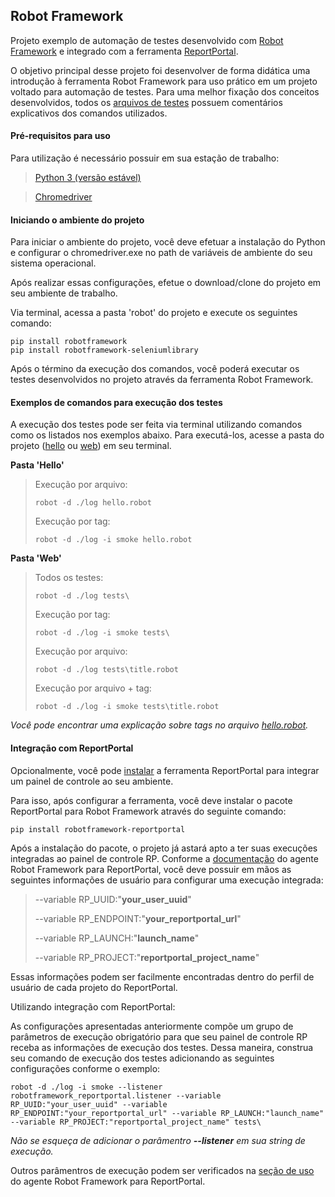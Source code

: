 ## Robot Framework
Projeto exemplo de automação de testes desenvolvido com [Robot Framework](https://robotframework.org/) e integrado com a ferramenta [ReportPortal](https://reportportal.io/).

O objetivo principal desse projeto foi desenvolver de forma didática uma introdução à ferramenta Robot Framework para uso prático em um projeto voltado para automação de testes. Para uma melhor fixação dos conceitos desenvolvidos, todos os [arquivos de testes](https://github.com/notfounnd/robot-framework/tree/master/robot) possuem comentários explicativos dos comandos utilizados.

#### Pré-requisitos para uso
Para utilização é necessário possuir em sua estação de trabalho:

> [Python 3 (versão estável)](https://www.python.org/downloads/)

> [Chromedriver](https://chromedriver.storage.googleapis.com/index.html)

#### Iniciando o ambiente do projeto
Para iniciar o ambiente do projeto, você deve efetuar a instalação do Python e configurar o chromedriver.exe no path de variáveis de ambiente do seu sistema operacional.

Após realizar essas configurações, efetue o download/clone do projeto em seu ambiente de trabalho.

Via terminal, acessa a pasta 'robot' do projeto e execute os seguintes comando:

```
pip install robotframework
pip install robotframework-seleniumlibrary
```

Após o término da execução dos comandos, você poderá executar os testes desenvolvidos no projeto através da ferramenta Robot Framework.

#### Exemplos de comandos para execução dos testes
A execução dos testes pode ser feita via terminal utilizando comandos como os listados nos exemplos abaixo. Para executá-los, acesse a pasta do projeto ([hello](https://github.com/notfounnd/robot-framework/tree/master/robot/hello) ou [web](https://github.com/notfounnd/robot-framework/tree/master/robot/web)) em seu terminal.

**Pasta 'Hello'**
> Execução por arquivo:
> ```
> robot -d ./log hello.robot
> ```
>
> Execução por tag:
> ```
> robot -d ./log -i smoke hello.robot
> ```

**Pasta 'Web'**
> Todos os testes:
> ```
> robot -d ./log tests\
> ```
>
> Execução por tag:
> ```
> robot -d ./log -i smoke tests\
> ```
> Execução por arquivo:
> ```
> robot -d ./log tests\title.robot
> ```
>
> Execução por arquivo + tag:
> ```
> robot -d ./log -i smoke tests\title.robot
> ```

_Você pode encontrar uma explicação sobre tags no arquivo [hello.robot](https://github.com/notfounnd/robot-framework/blob/master/robot/hello/hello.robot)._

#### Integração com ReportPortal
Opcionalmente, você pode [instalar](https://reportportal.io/installation) a ferramenta ReportPortal para integrar um painel de controle ao seu ambiente.

Para isso, após configurar a ferramenta, você deve instalar o pacote ReportPortal para Robot Framework através do seguinte comando:

```
pip install robotframework-reportportal
```

Após a instalação do pacote, o projeto já astará apto a ter suas execuções integradas ao painel de controle RP. Conforme a [documentação](https://github.com/reportportal/agent-Python-RobotFramework#reportportal-robotframework-agent) do agente Robot Framework para ReportPortal, você deve possuir em mãos as seguintes informações de usuário para configurar uma execução integrada:

> --variable RP_UUID:"**your_user_uuid**"
>
> --variable RP_ENDPOINT:"**your_reportportal_url**"
>
> --variable RP_LAUNCH:"**launch_name**"
>
> --variable RP_PROJECT:"**reportportal_project_name**"

Essas informações podem ser facilmente encontradas dentro do perfil de usuário de cada projeto do ReportPortal.

Utilizando integração com ReportPortal:

As configurações apresentadas anteriormente compõe um grupo de parâmetros de execução obrigatório para que seu painel de controle RP receba as informações de execução dos testes. Dessa maneira, construa seu comando de execução dos testes adicionando as seguintes configurações conforme o exemplo: 
```
robot -d ./log -i smoke --listener robotframework_reportportal.listener --variable RP_UUID:"your_user_uuid" --variable RP_ENDPOINT:"your_reportportal_url" --variable RP_LAUNCH:"launch_name" --variable RP_PROJECT:"reportportal_project_name" tests\
```
_Não se esqueça de adicionar o parâmentro **--listener** em sua string de execução._

Outros parâmentros de execução podem ser verificados na [seção de uso](https://github.com/reportportal/agent-Python-RobotFramework#usage) do agente Robot Framework para ReportPortal.
